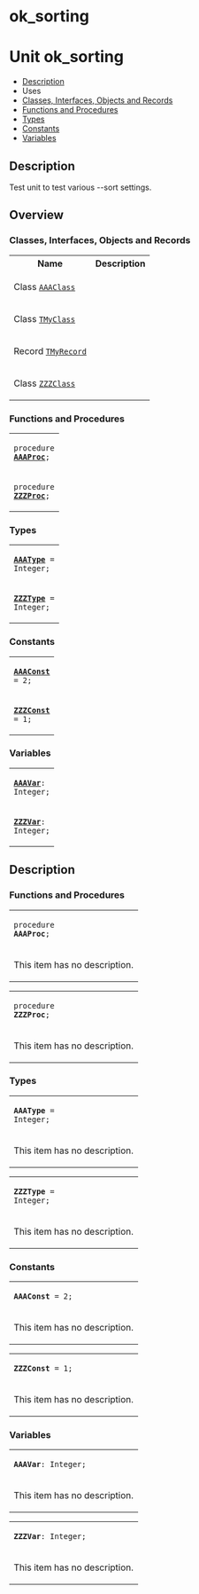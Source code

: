 # ok\_sorting


# Unit ok\_sorting

- [Description](#PasDoc-Description)
- Uses
- [Classes, Interfaces, Objects and Records](#PasDoc-Classes)
- [Functions and Procedures](#PasDoc-FuncsProcs)
- [Types](#PasDoc-Types)
- [Constants](#PasDoc-Constants)
- [Variables](#PasDoc-Variables)

<span id="PasDoc-Description"/>

## Description
Test unit to test various --sort settings.<span id="PasDoc-Uses"/>

## Overview

### Classes, Interfaces, Objects and Records
<span id="PasDoc-Classes"/>


<table>
<tr class="listheader">
<th class="itemname">Name</th>
<th class="itemdesc">Description</th>
</tr>
<tr>

<td>

Class&nbsp;[`AAAClass`](ok_sorting.AAAClass.md)
</td>

<td>

&nbsp;
</td>
</tr>
<tr>

<td>

Class&nbsp;[`TMyClass`](ok_sorting.TMyClass.md)
</td>

<td>

&nbsp;
</td>
</tr>
<tr>

<td>

Record&nbsp;[`TMyRecord`](ok_sorting.TMyRecord.md)
</td>

<td>

&nbsp;
</td>
</tr>
<tr>

<td>

Class&nbsp;[`ZZZClass`](ok_sorting.ZZZClass.md)
</td>

<td>

&nbsp;
</td>
</tr>
</table>

### Functions and Procedures
<span id="PasDoc-FuncsProcs"/>


<table>
<tr>

<td>

<code>procedure <strong><a href="ok_sorting.md#AAAProc">AAAProc</a></strong>;</code>
</td>
</tr>
<tr>

<td>

<code>procedure <strong><a href="ok_sorting.md#ZZZProc">ZZZProc</a></strong>;</code>
</td>
</tr>
</table>

### Types
<span id="PasDoc-Types"/>


<table>
<tr>

<td>

<code><strong><a href="ok_sorting.md#AAAType">AAAType</a></strong> = Integer;</code>
</td>
</tr>
<tr>

<td>

<code><strong><a href="ok_sorting.md#ZZZType">ZZZType</a></strong> = Integer;</code>
</td>
</tr>
</table>

### Constants
<span id="PasDoc-Constants"/>


<table>
<tr>

<td>

<code><strong><a href="ok_sorting.md#AAAConst">AAAConst</a></strong> = 2;</code>
</td>
</tr>
<tr>

<td>

<code><strong><a href="ok_sorting.md#ZZZConst">ZZZConst</a></strong> = 1;</code>
</td>
</tr>
</table>

### Variables
<span id="PasDoc-Variables"/>


<table>
<tr>

<td>

<code><strong><a href="ok_sorting.md#AAAVar">AAAVar</a></strong>: Integer;</code>
</td>
</tr>
<tr>

<td>

<code><strong><a href="ok_sorting.md#ZZZVar">ZZZVar</a></strong>: Integer;</code>
</td>
</tr>
</table>

## Description

### Functions and Procedures

<table>
<tr>

<td>

<span id="AAAProc"/><code>procedure <strong>AAAProc</strong>;</code>
</td>
</tr>
<tr><td colspan="1">

This item has no description.



</td></tr>
</table>

<table>
<tr>

<td>

<span id="ZZZProc"/><code>procedure <strong>ZZZProc</strong>;</code>
</td>
</tr>
<tr><td colspan="1">

This item has no description.



</td></tr>
</table>

### Types

<table>
<tr>

<td>

<span id="AAAType"/><code><strong>AAAType</strong> = Integer;</code>
</td>
</tr>
<tr><td colspan="1">

This item has no description.



</td></tr>
</table>

<table>
<tr>

<td>

<span id="ZZZType"/><code><strong>ZZZType</strong> = Integer;</code>
</td>
</tr>
<tr><td colspan="1">

This item has no description.



</td></tr>
</table>

### Constants

<table>
<tr>

<td>

<span id="AAAConst"/><code><strong>AAAConst</strong> = 2;</code>
</td>
</tr>
<tr><td colspan="1">

This item has no description.



</td></tr>
</table>

<table>
<tr>

<td>

<span id="ZZZConst"/><code><strong>ZZZConst</strong> = 1;</code>
</td>
</tr>
<tr><td colspan="1">

This item has no description.



</td></tr>
</table>

### Variables

<table>
<tr>

<td>

<span id="AAAVar"/><code><strong>AAAVar</strong>: Integer;</code>
</td>
</tr>
<tr><td colspan="1">

This item has no description.



</td></tr>
</table>

<table>
<tr>

<td>

<span id="ZZZVar"/><code><strong>ZZZVar</strong>: Integer;</code>
</td>
</tr>
<tr><td colspan="1">

This item has no description.



</td></tr>
</table>
